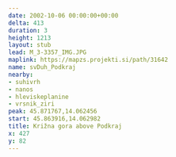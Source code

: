 ```yaml
---
date: 2002-10-06 00:00:00+00:00
delta: 413
duration: 3
height: 1213
layout: stub
lead: M_3-3357_IMG.JPG
maplink: https://mapzs.projekti.si/path/31642
name: svDuh_Podkraj
nearby:
- suhivrh
- nanos
- hleviskeplanine
- vrsnik_ziri
peak: 45.871767,14.062456
start: 45.863916,14.062982
title: Križna gora above Podkraj
x: 427
y: 82
---
```

